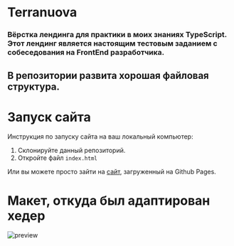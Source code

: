 # Terranuova
### Вёрстка лендинга для практики в моих знаниях TypeScript. Этот лендинг является настоящим тестовым заданием с собеседования на FrontEnd разработчика. 
## В репозитории развита хорошая файловая структура.

# Запуск сайта
Инструкция по запуску сайта на ваш локальный компьютер:
   1. Склонируйте данный репозиторий.
   2. Откройте файл ```index.html```
   
Или вы можете просто зайти на [сайт](kriswis.github.io/Terranuova/), загруженный на Github Pages.
# Макет, откуда был адаптирован хедер
![preview](https://github.com/KrisWis/Terranuova/assets/94256853/e80f7698-a8d2-4987-bfc2-c0ae51bb1386)
